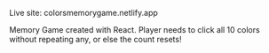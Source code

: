Live site: colorsmemorygame.netlify.app

Memory Game created with React. Player needs to click all 10 colors without repeating any, or else the count resets!
